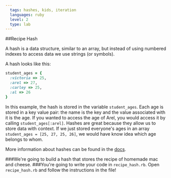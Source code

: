 ```yaml
---
  tags: hashes, kids, iteration
  languages: ruby
  level: 2
  type: lab
---
```


##Recipe Hash

A hash is a data structure, similar to an array, but instead of using numbered indexes to access data we use strings (or symbols).

A hash looks like this:

```ruby
student_ages = {
  :victoria => 25,
  :arel => 27,
  :carley => 25, 
  :al => 26
}
```

In this example, the hash is stored in the variable `student_ages`. Each age is stored in a key value pair: the name is the key and the value associated with it is the age. If you wanted to access the age of Arel, you would access it by calling `student_ages[:arel]`. Hashes are great because they allow us to store data with context. If we just stored everyone's ages in an array `student_ages = [25, 27, 25, 26]`, we would have know idea which age belongs to whom.

More information about hashes can be found in the [docs](http://www.ruby-doc.org/core-2.1.1/Hash.html).

###We're going to build a hash that stores the recipe of homemade mac and cheese.
###You're going to write your code in `recipe_hash.rb`. Open `recipe_hash.rb` and follow the instructions in the file!
